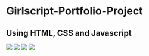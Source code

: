 # Girlscript-Portfolio-Project
## Using HTML, CSS and Javascript

<img src="https://user-images.githubusercontent.com/52229134/86281238-df40b780-bbfa-11ea-92ce-2cc4b3af9d5f.PNG" />
<img src="https://user-images.githubusercontent.com/52229134/86281247-e1a31180-bbfa-11ea-94e7-9ce7c6e2f5e4.PNG" />
<img src="https://user-images.githubusercontent.com/52229134/86281238-df40b780-bbfa-11ea-92ce-2cc4b3af9d5f.PNG" />
<img src="https://user-images.githubusercontent.com/52229134/86281251-e2d43e80-bbfa-11ea-9ea5-d16f83873e63.PNG" />
